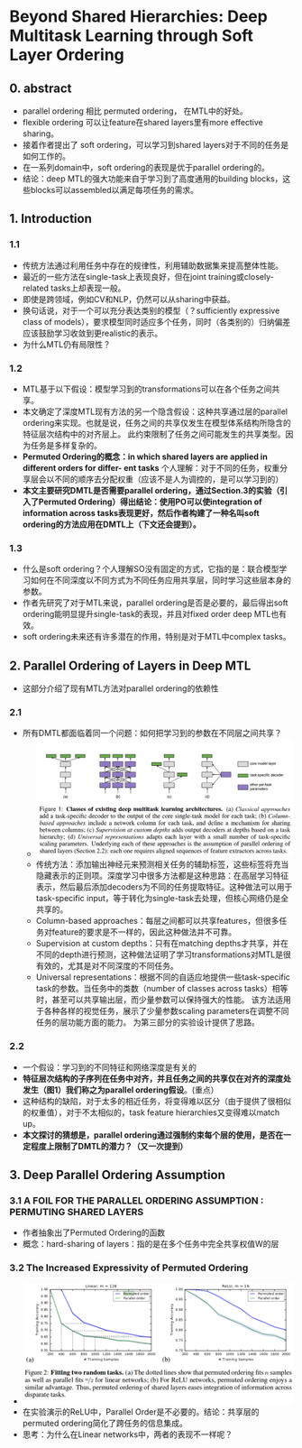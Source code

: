 # Beyond Shared Hierarchies: Deep Multitask Learning through Soft Layer Ordering

## 0. abstract
* parallel ordering 相比 permuted ordering， 在MTL中的好处。
* flexible ordering 可以让feature在shared layers里有more effective sharing。
* 接着作者提出了 soft ordering，可以学习到shared layers对于不同的任务是如何工作的。
* 在一系列domain中，soft ordering的表现是优于parallel ordering的。
* 结论：deep MTL的强大功能来自于学习到了高度通用的building blocks，这些blocks可以assembled以满足每项任务的需求。

## 1. Introduction
### 1.1
* 传统方法通过利用任务中存在的规律性，利用辅助数据集来提高整体性能。
* 最近的一些方法在single-task上表现良好，但在joint training或closely-related tasks上却表现一般。
* 即使是跨领域，例如CV和NLP，仍然可以从sharing中获益。
* 换句话说，对于一个可以充分表达类别的模型（？sufficiently expressive class of models），要求模型同时适应多个任务，同时（各类别的）归纳偏差应该鼓励学习收敛到更realistic的表示。
* 为什么MTL仍有局限性？
### 1.2
* MTL基于以下假设：模型学习到的transformations可以在各个任务之间共享。 
* 本文确定了深度MTL现有方法的另一个隐含假设：这种共享通过层的parallel ordering来实现。也就是说，任务之间的共享仅发生在模型体系结构所隐含的特征层次结构中的对齐层上。 此约束限制了任务之间可能发生的共享类型。因为任务是多样复杂的。
* **Permuted Ordering的概念：in which shared layers are applied in different orders for differ-
ent tasks** 个人理解：对于不同的任务，权重分享层会以不同的顺序去分配权重（应该不是人为调控的，是可以学习到的）
* **本文主要研究DMTL是否需要parallel ordering，通过Section.3的实验（引入了Permuted Ordering）得出结论：使用PO可以使integration of information across tasks表现更好，然后作者构建了一种名叫soft ordering的方法应用在DMTL上（下文还会提到）。**

### 1.3
* 什么是soft ordering？个人理解SO没有固定的方式，它指的是：联合模型学习如何在不同深度以不同方式为不同任务应用共享层，同时学习这些层本身的参数。
* 作者先研究了对于MTL来说，parallel ordering是否是必要的，最后得出soft ordering能明显提升single-task的表现，并且对fixed order deep MTL也有效。
* soft ordering未来还有许多潜在的作用，特别是对于MTL中complex tasks。

## 2. Parallel Ordering of Layers in Deep MTL
* 这部分介绍了现有MTL方法对parallel ordering的依赖性
### 2.1
* 所有DMTL都面临着同一个问题：如何把学习到的参数在不同层之间共享？
    * ![图1](images/Beyond_Shared_Hierarchies/figure1.jpg) 
    * 传统方法：添加输出神经元来预测相关任务的辅助标签，这些标签将充当隐藏表示的正则项。深度学习中很多方法都是这种思路：在高层学习特征表示，然后最后添加decoders为不同的任务提取特征。这种做法可以用于task-specific input，等于转化为single-task去处理，但核心网络仍是全共享的。
    * Column-based approaches：每层之间都可以共享features，但很多任务对feature的要求是不一样的，因此这种做法并不可靠。
    * Supervision at custom depths：只有在matching depths才共享，并在不同的depth进行预测，这种做法证明了学习transformations对MTL是很有效的，尤其是对不同深度的不同任务。
    * Universal representations：根据不同的自适应地提供一些task-specific task的参数。当任务中的类数（number of classes across tasks）相等时，甚至可以共享输出层，而少量参数可以保持强大的性能。 该方法适用于各种各样的视觉任务，展示了少量参数scaling parameters在调整不同任务的层功能方面的能力。 为第三部分的实验设计提供了思路。

### 2.2
* 一个假设：学习到的不同特征和网络深度是有关的
* **特征层次结构的子序列在任务中对齐，并且任务之间的共享仅在对齐的深度处发生（图1）我们称之为parallel ordering假设**。(重点）
* 这种结构的缺陷，对于太多的相近任务，将变得难以区分（由于提供了很相似的权重值），对于不太相似的，task feature hierarchies又变得难以match up。
* **本文探讨的猜想是，parallel ordering通过强制约束每个层的使用，是否在一定程度上限制了DMTL的潜力？（又一次提到）**

## 3. Deep Parallel Ordering Assumption
### 3.1 A FOIL FOR THE PARALLEL ORDERING ASSUMPTION : PERMUTING SHARED LAYERS
* 作者抽象出了Permuted Ordering的函数
* 概念：hard-sharing of layers：指的是在多个任务中完全共享权值W的层


### 3.2 The Increased Expressivity of Permuted Ordering
* ![图片2](images/Beyond_Shared_Hierarchies/figure2.jpg)
* 在实验演示的ReLU中，Parallel Order是不必要的。结论：共享层的permuted ordering简化了跨任务的信息集成。
* 思考：为什么在Linear networks中，两者的表现不一样呢？
